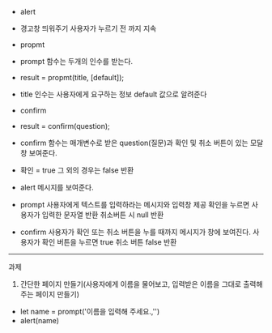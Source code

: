 * alert 
* 경고창 띄워주기 사용자가 누르기 전 까지 지속


* propmt
* prompt 함수는 두개의 인수를 받는다.
* result = propmt(title, [default]);
* title 인수는 사용자에게 요구하는 정보 default 값으로 알려준다


* confirm 
* result = confirm(question); 
* confirm 함수는 매개변수로 받은 question(질문)과 확인 및 취소 버튼이 있는 모달창 보여준다.
* 확인 = true 그 외의 경우는 false 반환


* alert 메시지를 보여준다.
* prompt 사용자에게 텍스트를 입력하라는 메시지와 입력창 제공 확인을 누르면 사용자가 입력한 문자열 반환 취소버튼 시 null 반환
* confirm 사용자가 확인 또는 취소 버튼을 누를 때까지 메시지가 창에 보여진다. 사용자가 확인 버튼을 누르면 true 취소 버튼 false 반환

<hr/>

과제
1. 간단한 페이지 만들기(사용자에게 이름을 물어보고, 입력받은 이름을 그대로 출력해주는 페이지 만들기)

* let name = prompt('이름을 입력해 주세요.,'')
* alert(name)
